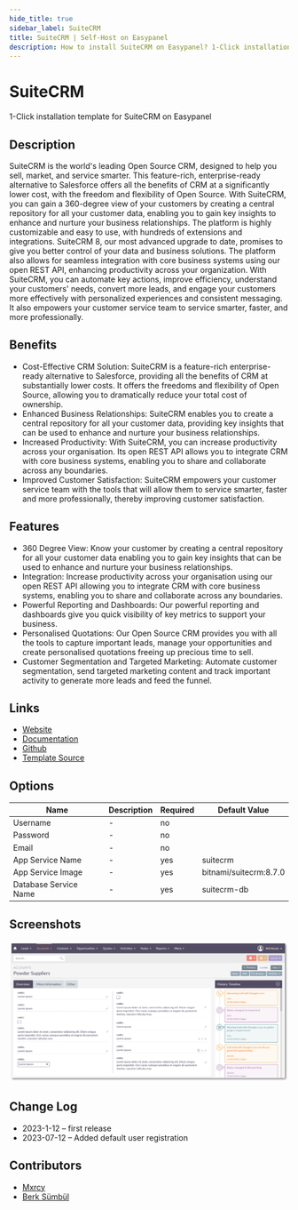 ```yaml
---
hide_title: true
sidebar_label: SuiteCRM
title: SuiteCRM | Self-Host on Easypanel
description: How to install SuiteCRM on Easypanel? 1-Click installation template for SuiteCRM on Easypanel
---
```


<!-- generated -->

# SuiteCRM

1-Click installation template for SuiteCRM on Easypanel

## Description

SuiteCRM is the world&#39;s leading Open Source CRM, designed to help you sell, market, and service smarter. This feature-rich, enterprise-ready alternative to Salesforce offers all the benefits of CRM at a significantly lower cost, with the freedom and flexibility of Open Source. With SuiteCRM, you can gain a 360-degree view of your customers by creating a central repository for all your customer data, enabling you to gain key insights to enhance and nurture your business relationships. The platform is highly customizable and easy to use, with hundreds of extensions and integrations. SuiteCRM 8, our most advanced upgrade to date, promises to give you better control of your data and business solutions. The platform also allows for seamless integration with core business systems using our open REST API, enhancing productivity across your organization. With SuiteCRM, you can automate key actions, improve efficiency, understand your customers&#39; needs, convert more leads, and engage your customers more effectively with personalized experiences and consistent messaging. It also empowers your customer service team to service smarter, faster, and more professionally.

## Benefits

- Cost-Effective CRM Solution: SuiteCRM is a feature-rich enterprise-ready alternative to Salesforce, providing all the benefits of CRM at substantially lower costs. It offers the freedoms and flexibility of Open Source, allowing you to dramatically reduce your total cost of ownership.
- Enhanced Business Relationships: SuiteCRM enables you to create a central repository for all your customer data, providing key insights that can be used to enhance and nurture your business relationships.
- Increased Productivity: With SuiteCRM, you can increase productivity across your organisation. Its open REST API allows you to integrate CRM with core business systems, enabling you to share and collaborate across any boundaries.
- Improved Customer Satisfaction: SuiteCRM empowers your customer service team with the tools that will allow them to service smarter, faster and more professionally, thereby improving customer satisfaction.

## Features

- 360 Degree View: Know your customer by creating a central repository for all your customer data enabling you to gain key insights that can be used to enhance and nurture your business relationships.
- Integration: Increase productivity across your organisation using our open REST API allowing you to integrate CRM with core business systems, enabling you to share and collaborate across any boundaries.
- Powerful Reporting and Dashboards: Our powerful reporting and dashboards give you quick visibility of key metrics to support your business.
- Personalised Quotations: Our Open Source CRM provides you with all the tools to capture important leads, manage your opportunities and create personalised quotations freeing up precious time to sell.
- Customer Segmentation and Targeted Marketing: Automate customer segmentation, send targeted marketing content and track important activity to generate more leads and feed the funnel.

## Links

- [Website](https://suitecrm.com/)
- [Documentation](https://docs.suitecrm.com/)
- [Github](https://github.com/salesagility/SuiteCRM)
- [Template Source](https://github.com/easypanel-io/templates/tree/main/templates/suitecrm)

## Options

Name | Description | Required | Default Value
-|-|-|-
Username | - | no | 
Password | - | no | 
Email | - | no | 
App Service Name | - | yes | suitecrm
App Service Image | - | yes | bitnami/suitecrm:8.7.0
Database Service Name | - | yes | suitecrm-db

## Screenshots

![SuiteCRM Screenshot](./assets/screenshot.png)

## Change Log

- 2023-1-12 – first release
- 2023-07-12 – Added default user registration

## Contributors

- [Mxrcy](https://github.com/DrMxrcy)
- [Berk Sümbül](https://berksmbl.com)

